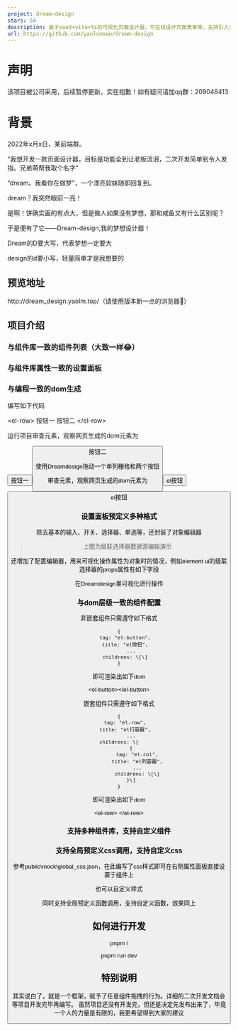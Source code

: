 ```yaml
---
project: dream-design
stars: 54
description: 基于vue3+vite+ts的可视化页面设计器，可在线设计页面表单等，支持引入多种组件库和自定义组件，致力于低代码开发
url: https://github.com/yaolunmao/dream-design
---
```


声明
==

该项目被公司采用，后续暂停更新，实在抱歉！如有疑问请加qq群：209048413

背景
==

2022年x月x日，某前端群。

“我想开发一款页面设计器，目标是功能全到让老板流泪，二次开发简单到令人发指。兄弟萌帮我取个名字”

“dream。我看你在做梦”，一个漂亮软妹随即回复到。

dream？我突然眼前一亮！

是啊！饼确实画的有点大，但是做人如果没有梦想，那和咸鱼又有什么区别呢？

于是便有了它——Dream-design,我的梦想设计器！

Dream的D要大写，代表梦想一定要大

design的d要小写，轻量简单才是我想要的

预览地址
----

http://dream\_design.yaolm.top/（请使用版本新一点的浏览器🤔）

项目介绍
----

### 与组件库一致的组件列表（大致一样😂）

### 与组件库属性一致的设置面板

### 与编程一致的dom生成

编写如下代码

<el-row\>
    <el-col>
        <el-button>按钮一</el-button>
        <el-button>按钮二</el-button>
    </el-col>
</el-row\>

运行项目审查元素，观察网页生成的dom元素为

<div class\="el-row" data-v-53f231d2\=""\>
	<div class\="el-col el-col-24" data-v-53f231d2\=""\>
		<button class\="el-button el-button--default" type\="button" data-v-53f231d2\=""\>
			<!--v-if-->
				<span class\=""\>按钮一</span\>
		</button\>
		<button class\="el-button el-button--default" type\="button" data-v-53f231d2\=""\>
			<!--v-if-->
				<span class\=""\>按钮二</span\>
		</button\>
	</div\>
</div\>

使用Dreamdesign拖动一个单列栅格和两个按钮

审查元素，观察网页生成的dom元素为

<div class\="el-row canvas-component default-slot  not-move" data-v-0edba2b9\="" data-v-53f231d2\=""\>
    <div class\="el-col el-col-24 canvas-component default-slot  not-move" data-draggable\="true" data-v-0edba2b9\=""\>
        <button class\="el-button el-button--primary el-button--default canvas-component not-move" type\="button" data-draggable\="true" data-v-0edba2b9\="" style\="\--el-button-bg-color:#409eff; --el-button-border-color:#409eff; --el-button-hover-bg-color:rgb(102, 177, 255); --el-button-hover-border-color:rgb(102, 177, 255); --el-button-active-bg-color:rgb(58, 142, 230); --el-button-active-border-color:rgb(58, 142, 230);"\>
            <!--v-if-->
            <span class\=""\>el按钮</span\>
        </button\>
        <button class\="el-button el-button--primary el-button--default canvas-component not-move" type\="button" data-draggable\="true" data-v-0edba2b9\="" style\="\--el-button-bg-color:#409eff; --el-button-border-color:#409eff; --el-button-hover-bg-color:rgb(102, 177, 255); --el-button-hover-border-color:rgb(102, 177, 255); --el-button-active-bg-color:rgb(58, 142, 230); --el-button-active-border-color:rgb(58, 142, 230);"\>
            <!--v-if-->
            <span class\=""\>el按钮</span\>
        </button\>
    </div\>
</div\>

### 设置面板预定义多种格式

除去基本的输入、开关、选择器、单选等，还封装了对象编辑器

> 上图为级联选择器数据源编辑演示

还增加了配置编辑器，用来可视化操作属性为对象时的情况，例如element ui的级联选择器的props属性有如下字段

在Dreamdesign里可视化进行操作

### 与dom层级一致的组件配置

非嵌套组件只需遵守如下格式

    {
    	tag: "el-button",
    	title: "el按钮",
            ...
        childrens: \[\]
    }

即可渲染出如下dom

<el-button\></el-button\>

嵌套组件只需遵守如下格式

    {
    	tag: "el-row",
    	title: "el行容器",
            ...
        childrens: \[    
        	{
    			tag: "el-col",
    			title: "el列容器",
            	...
        		childrens: \[\]
    		}\]
    }

即可渲染出如下dom

<el-row\>
    <el-col></el-col>
</el-row\>

### 支持多种组件库，支持自定义组件

### 支持全局预定义css调用，支持自定义css

参考public\\mock\\global\_css.json，在此编写了css样式即可在右侧属性面板直接设置于组件上

也可以自定义样式

同时支持全局预定义函数调用，支持自定义函数，效果同上

如何进行开发
------

pnpm i

pnpm run dev

特别说明
----

其实说白了，就是一个框架，赋予了任意组件拖拽的行为。详细的二次开发文档会等项目开发完毕再编写。 虽然项目还没有开发完，但还是决定先发布出来了，毕竟一个人的力量是有限的，我更希望得到大家的建议
